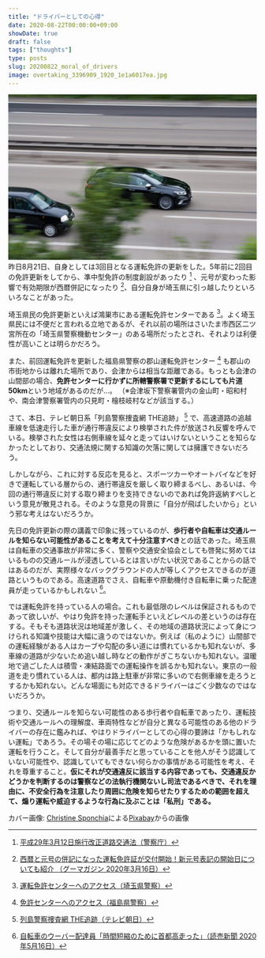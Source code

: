 ```yaml
---
title: "ドライバーとしての心得"
date: 2020-08-22T00:00:00+09:00
showDate: true
draft: false
tags: ["thoughts"]
type: posts
slug: 20200822_moral_of_drivers
image: overtaking_3396909_1920_1e1a6017ea.jpg
---
```

![Cover Image](./overtaking_3396909_1920_1e1a6017ea.jpg)
昨日8月21日、自身としては3回目となる運転免許の更新をした。5年前に2回目の免許更新をしてから、準中型免許の制度創設があったり [^1] 、元号が変わった影響で有効期限が西暦併記になったり [^2]、自分自身が埼玉県に引っ越したりといろいろなことがあった。

埼玉県民の免許更新といえば鴻巣市にある運転免許センターである [^3]。よく埼玉県民には不便だと言われる立地であるが、それ以前の場所はさいたま市西区二ツ宮所在の「埼玉県警察機動センター」のある場所だったとされ、それよりは利便性が高いことは明らかだろう。

また、前回運転免許を更新した福島県警察の郡山運転免許センター [^4] も郡山の市街地からは離れた場所であり、会津からは相当な距離である。もっとも会津の山間部の場合、**免許センターに行かずに所轄警察署で更新するにしても片道50km**という地域があるのだが…。
（※会津坂下警察署管内の金山町・昭和村や、南会津警察署管内の只見町・檜枝岐村などが該当する。）

さて、本日、テレビ朝日系「列島警察捜査網 THE追跡」 [^5] で、高速道路の追越車線を低速走行した車が通行帯違反により検挙された件が放送され反響を呼んでいる。検挙された女性は右側車線を延々と走ってはいけないということを知らなかったとしており、交通法規に関する知識の欠落に関しては擁護できないだろう。

しかしながら、これに対する反応を見ると、スポーツカーやオートバイなどを好きで運転している層からの、通行帯違反を厳しく取り締まるべし、あるいは、今回の通行帯違反に対する取り締まりを支持できないのであれば免許返納すべしという意見が散見される。そのような意見の背景に「自分が飛ばしたいから」という邪な考えはないだろうか。

先日の免許更新の際の講義で印象に残っているのが、**歩行者や自転車は交通ルールを知らない可能性があることを考えて十分注意すべき**との話であった。埼玉県は自転車の交通事故が非常に多く、警察や交通安全協会としても啓発に努めてはいるものの交通ルールが浸透しているとは言いがたい状況であることからの話ではあるのだが、実際様々なバックグラウンドの人が等しくアクセスできるのが道路というものである。高速道路でさえ、自転車や原動機付き自転車に乗った配達員が走っているかもしれない [^6]。

では運転免許を持っている人の場合。これも最低限のレベルは保証されるものであって欲しいが、やはり免許を持った運転手といえどレベルの差というのは存在する。そもそも道路状況は地域差が激しく、その地域の道路状況によって身につけられる知識や技能は大幅に違うのではないか。例えば（私のように）山間部での運転経験がある人はカーブや勾配の多い道には慣れているかも知れないが、多車線の道路が少ないため追い越し時などの動作がぎこちないかも知れない。温暖地で過ごした人は積雪・凍結路面での運転操作を誤るかも知れない。東京の一般道を走り慣れている人は、都内は路上駐車が非常に多いので右側車線を走ろうとするかも知れない。どんな場面にも対応できるドライバーはごく少数なのではないだろうか。

つまり、交通ルールを知らない可能性のある歩行者や自転車であったり、運転技術や交通ルールへの理解度、車両特性などが自分と異なる可能性のある他のドライバーの存在に鑑みれば、やはりドライバーとしての心得の要諦は「かもしれない運転」であろう。その場その場に応じてどのような危険があるかを頭に置いた運転を行うこと。そして自分が最善手だと思っていることを他人がそう認識していない可能性や、認識していてもできない何らかの事情がある可能性を考え、それを尊重すること。**仮にそれが交通違反に該当する内容であっても、交通違反かどうかを判断するのは警察などの法執行機関ないし司法であるべきで、それを理由に、不安全行為を注意したり周囲に危険を知らせたりするための範囲を超えて、煽り運転や威迫するような行為に及ぶことは「私刑」である。**

カバー画像: [Christine Sponchia](https://pixabay.com/ja/users/Sponchia-443272/?utm_source=link-attribution&utm_medium=referral&utm_campaign=image&utm_content=3396909)による[Pixabay](https://pixabay.com/ja/?utm_source=link-attribution&utm_medium=referral&utm_campaign=image&utm_content=3396909)からの画像

[^1]:[平成29年3月12日施行改正道路交通法（警察庁）](https://www.npa.go.jp/koutsuu/menkyo/kaisei_doukouhou/leaflet_B.pdf)
[^2]:[西暦と元号の併記になった運転免許証が交付開始！新元号表記の開始日についても紹介 （グーマガジン 2020年3月16日）](https://www.goo-net.com/magazine/110824.html)
[^3]:[運転免許センターへのアクセス（埼玉県警察）](http://www.police.pref.saitama.lg.jp/f0110/menkyo/menkyo.html)
[^4]:[免許センターへのアクセス（福島県警察）](http://www.police.pref.fukushima.jp/04.menkyo/-8other/menkyoaccess/m_9.html)
[^5]:[列島警察捜査網 THE追跡（テレビ朝日）](https://www.tv-asahi.co.jp/the-tsuiseki/)
[^6]:[自転車のウーバー配達員「時間短縮のために首都高走った」（読売新聞 2020年5月16日）](https://www.yomiuri.co.jp/national/20200516-OYT1T50183/)
